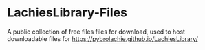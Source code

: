 # LachiesLibrary-Files
A public collection of free files files for download, used to host downloadable files for https://pybrolachie.github.io/LachiesLibrary/
